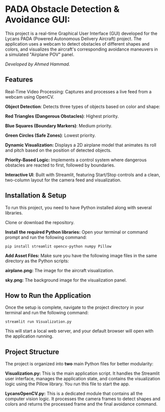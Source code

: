 # **PADA Obstacle Detection & Avoidance GUI**:

This project is a real-time Graphical User Interface (GUI) developed for the Lycans PADA (Powered Autonomous Delivery Aircraft) project. The application uses a webcam to detect obstacles of different shapes and colors, and visualizes the aircraft's corresponding avoidance maneuvers in a simulated "Airplane POV" panel.

*Developed by Ahmed Hammad.*

## **Features**
Real-Time Video Processing: Captures and processes a live feed from a webcam using OpenCV.

**Object Detection**: Detects three types of objects based on color and shape:

**Red Triangles (Dangerous Obstacles)**: Highest priority.

**Blue Squares (Boundary Markers)**: Medium priority.

**Green Circles (Safe Zones)**: Lowest priority.

**Dynamic Visualization:** Displays a 2D airplane model that animates its roll and pitch based on the position of detected objects.

**Priority-Based Logic:** Implements a control system where dangerous obstacles are reacted to first, followed by boundaries.

**Interactive UI**: Built with Streamlit, featuring Start/Stop controls and a clean, two-column layout for the camera feed and visualization.

## **Installation & Setup**
To run this project, you need to have Python installed along with several libraries.

Clone or download the repository.

**Install the required Python libraries:**
Open your terminal or command prompt and run the following command:

` pip install streamlit opencv-python numpy Pillow `

**Add Asset Files:**
Make sure you have the following image files in the same directory as the Python scripts:

**airplane.png:** The image for the aircraft visualization.

**sky.png:** The background image for the visualization panel.

## **How to Run the Application**
Once the setup is complete, navigate to the project directory in your terminal and run the following command:

`streamlit run Visualization.py`

This will start a local web server, and your default browser will open with the application running.

## **Project Structure**
The project is organized into **two** main Python files for better modularity:

**Visualization.py:** This is the main application script. It handles the Streamlit user interface, manages the application state, and contains the visualization logic using the Pillow library. You run this file to start the app.

**LycansOpenCV.py:** This is a dedicated module that contains all the computer vision logic. It processes the camera frames to detect shapes and colors and returns the processed frame and the final avoidance command.
